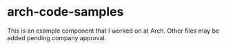 # arch-code-samples
This is an example component that I worked on at Arch. Other files may be added pending company approval.

